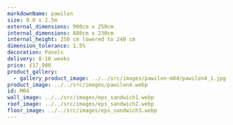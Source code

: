 ```yaml
---
markdownName: pawilon
size: 9.0 x 2.5m
external_dimensions: 900cm x 250cm
internal_dimensions: 880cm x 230cm
internal_height: 250 cm lowered to 240 cm
dimension_tolerance: 1.5%
decoration: Panels
delivery: 8-10 weeks
price: £17,900
product_gallery:
  - gallery_product_image: ../../src/images/pawilon-m04/pawilon4_1.jpg
product_image: ../../src/images/pawilon4.webp
id: M04
wall_image: ../../src/images/eps_sandwich1.webp
roof_image: ../../src/images/eps_sandwich2.webp
floor_image: ../../src/images/eps_sandwich3.webp
---
```


